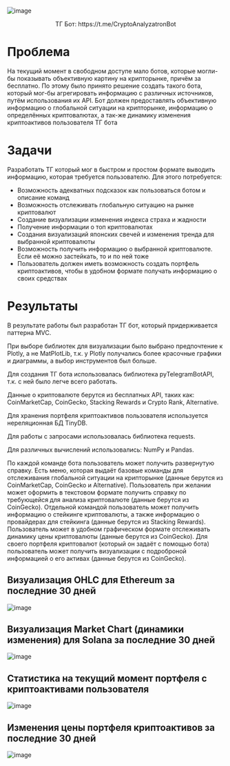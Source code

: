 ![image](https://github.com/Omegon226/Crypto_Analyzatron/assets/69383841/3a5cbae0-1424-4c21-89b0-a9150037e8f7)

<p align="center">ТГ Бот: https://t.me/CryptoAnalyzatronBot</p>

# Проблема

На текущий момент в свободном доступе мало ботов, которые могли-бы показывать объективную картину на крипторынке, причём за бесплатно. 
По этому было принято решение создать такого бота, который мог-бы агрегировать информацию с различных источников, путём использования их API.
Бот должен предоставлять объективную информацию о глобальной ситуации на крипторынке, информацию о определённых криптовалютах, а так-же динамику изменения
криптоактивов пользователя ТГ бота

# Задачи

Разработать ТГ который мог в быстром и простом формате выводить информацию, которая требуется пользователю.
Для этого потребуется:
- Возможность адекватных подсказок как пользоваться ботом и описание команд
- Возможность отслеживать глобальную ситуацию на рынке криптовалют
- Создание визуализации изменения индекса страха и жадности
- Получение информации о топ криптовалютах
- Создания визуализаций японских свечей и изменения тренда для выбранной криптовалюты
- Возможность получить информацию о выбранной криптовалюте. Если её можно застейкать, то и по ней тоже
- Пользователь должен иметь возможность создать портфель криптоактивов, чтобы в удобном формате получать информацию о своих средствах

# Результаты

В результате работы был разработан ТГ бот, который придерживается паттерна MVC. 

При выборе библиотек для визуализации было выбрано предпочтение к Plotly, а не MatPlotLib, т.к. у Plotly получались более красочные графики и диаграммы, а выбор инструментов был больше.

Для создания ТГ бота использовалась библиотека pyTelegramBotAPI, т.к. с ней было легче всего работать. 

Данные о криптовалюте берутся из бесплатных API, таких как: CoinMarketCap, CoinGecko, Stacking Rewards и Crypto Rank, Alternative.

Для хранения портфеля криптоактивов пользователя используется нереляционная БД TinyDB.

Для работы с запросами использовалась библиотека requests.

Для различных вычислений использовались: NumPy и Pandas.

По каждой команде бота пользователь может получить развернутую справку. 
Есть меню, которая выдаёт базовые команды для отслеживания глобальной ситуации на крипторынке (данные берутся из CoinMarketCap, CoinGecko и Alternative).
Пользователь при желании может оформить в текстовом формате получить справку по требующейся для анализа криптовалюте (данные берутся из CoinGecko).
Отдельной командой пользователь может получить информацию о стейкинге криптовалюты, а также информацию о провайдерах для стейкинга (данные берутся из Stacking Rewards).
Пользователь может в удобном графическом формате отслеживать динамику цены криптовалюты (данные берутся из CoinGecko).
Для своего портфеля криптовалют (который он задаёт с помощью бота) пользователь может получить визуализации с подроброной информацией о его активах (данные берутся из CoinGecko).

## Визуализация OHLC для Ethereum за последние 30 дней

![image](https://github.com/Omegon226/Crypto_Analyzatron/assets/69383841/24ca0f30-a0be-4b1a-b79f-c9b5ac291f62)

## Визуализация Market Chart (динамики изменения) для Solana за последние 30 дней

![image](https://github.com/Omegon226/Crypto_Analyzatron/assets/69383841/f3979a0f-05c0-4abb-985b-2b1eda536b4c)

## Статистика на текущий момент портфеля с криптоактивами пользователя

![image](https://github.com/Omegon226/Crypto_Analyzatron/assets/69383841/ca163cd3-cca6-485d-9420-b7254072f1fd)

## Изменения цены портфеля криптоактивов за последние 30 дней

![image](https://github.com/Omegon226/Crypto_Analyzatron/assets/69383841/e070699b-662d-4514-993f-6bf77fb0dfce)

